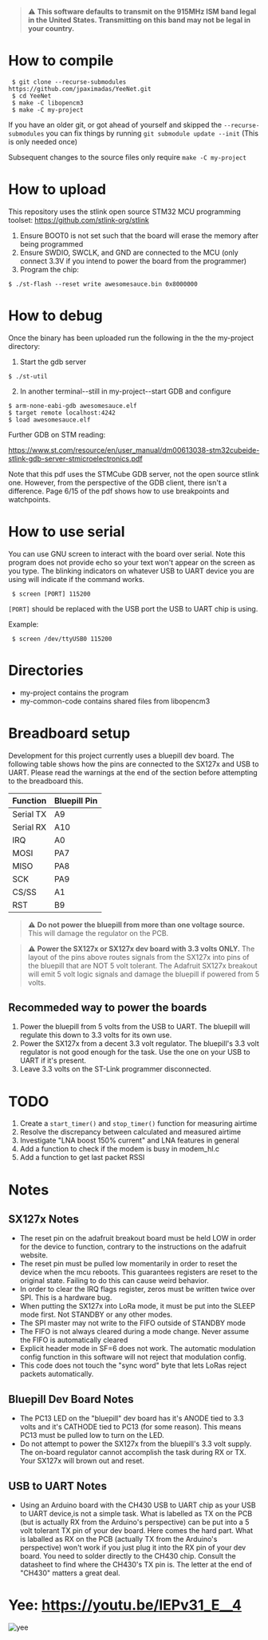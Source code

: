 > :warning: **This software defaults to transmit on the 915MHz ISM band legal in the United States. Transmitting on this band may not be legal in your country.**

# How to compile

```
 $ git clone --recurse-submodules https://github.com/jpaximadas/YeeNet.git
 $ cd YeeNet
 $ make -C libopencm3
 $ make -C my-project
```

If you have an older git, or got ahead of yourself and skipped the ```--recurse-submodules```
you can fix things by running ```git submodule update --init``` (This is only needed once)

Subsequent changes to the source files only require ```make -C my-project```

# How to upload
This repository uses the stlink open source STM32 MCU programming toolset:
https://github.com/stlink-org/stlink

 1. Ensure BOOT0 is not set such that the board will erase the memory after being programmed
 2. Ensure SWDIO, SWCLK, and GND are connected to the MCU (only connect 3.3V if you intend to power the board from the programmer)
 3. Program the chip:
  ```
  $ ./st-flash --reset write awesomesauce.bin 0x8000000
  ```

 # How to debug
Once the binary has been uploaded run the following in the the my-project directory:
 1. Start the gdb server 
 ```
 $ ./st-util
 ```
 2. In another terminal--still in my-project--start GDB and configure
 ```
 $ arm-none-eabi-gdb awesomesauce.elf
 $ target remote localhost:4242
 $ load awesomesauce.elf
```
Further GDB on STM reading:

https://www.st.com/resource/en/user_manual/dm00613038-stm32cubeide-stlink-gdb-server-stmicroelectronics.pdf

Note that this pdf uses the STMCube GDB server, not the open source stlink one. However, from the perspective of the GDB client, there isn't a difference.
Page 6/15 of the pdf shows how to use breakpoints and watchpoints.

 # How to use serial
You can use GNU screen to interact with the board over serial.
Note this program does not provide echo so your text won't appear on the screen as you type. The blinking indicators on whatever USB to UART device you are using will indicate if the command works.
```
 $ screen [PORT] 115200
```
```[PORT]``` should be replaced with the USB port the USB to UART chip is using.

Example:

```
 $ screen /dev/ttyUSB0 115200
```

# Directories
* my-project contains the program
* my-common-code contains shared files from libopencm3

# Breadboard setup

Development for this project currently uses a bluepill dev board. The following table shows how the pins are connected to the SX127x and USB to UART. Please read the warnings at the end of the section before attempting to the breadboard this.

| Function | Bluepill Pin |
|---|---|
| Serial TX | A9 |
| Serial RX | A10 |
| IRQ | A0 |
| MOSI | PA7 |
| MISO | PA8 |
| SCK | PA9 |
| CS/SS | A1 |
| RST | B9 |

> :warning: **Do not power the bluepill from more than one voltage source.** This will damage the regulator on the PCB.

> :warning: **Power the SX127x or SX127x dev board with 3.3 volts ONLY.** The layout of the pins above routes signals from the SX127x into pins of the bluepill that are NOT 5 volt tolerant. The Adafruit SX127x breakout will emit 5 volt logic signals and damage the bluepill if powered from 5 volts.
## Recommeded way to power the boards
1. Power the bluepill from 5 volts from the USB to UART. The bluepill will regulate this down to 3.3 volts for its own use.
2. Power the SX127x from a decent 3.3 volt regulator. The bluepill's 3.3 volt regulator is not good enough for the task. Use the one on your USB to UART if it's present.
3. Leave 3.3 volts on the ST-Link programmer disconnected.

# TODO
1. Create a ```start_timer()``` and ```stop_timer()``` function for measuring airtime
2. Resolve the discrepancy between calculated and measured airtime
3. Investigate "LNA boost 150% current" and LNA features in general
4. Add a function to check if the modem is busy in modem_hl.c
5. Add a function to get last packet RSSI

# Notes
## SX127x Notes
* The reset pin on the adafruit breakout board must be held LOW in order for the device to function, contrary to the instructions on the adafruit website.
* The reset pin must be pulled low momentarily in order to reset the device when the mcu reboots. This guarantees registers are reset to the original state. Failing to do this can cause weird behavior.
* In order to clear the IRQ flags register, zeros must be written twice over SPI. This is  a hardware bug.
* When putting the SX127x into LoRa mode, it must be put into the SLEEP mode first. Not STANDBY or any other modes.
* The SPI master may not write to the FIFO outside of STANDBY mode
* The FIFO is not always cleared during a mode change. Never assume the FIFO is automatically cleared
* Explicit header mode in SF=6 does not work. The automatic modulation config function in this software will not reject that modulation config.
* This code does not touch the "sync word" byte that lets LoRas reject packets automatically.
## Bluepill Dev Board Notes
* The PC13 LED on the "bluepill" dev board has it's ANODE tied to 3.3 volts and it's CATHODE tied to PC13 (for some reason). This means PC13 must be pulled low to turn on the LED.
* Do not attempt to power the SX127x from the bluepill's 3.3 volt supply. The on-board regulator cannot accomplish the task during RX or TX. Your SX127x will brown out and reset.
## USB to UART Notes
* Using an Arduino board with the CH430 USB to UART chip as your USB to UART device,is not a simple task. What is labelled as TX on the PCB (but is actually RX from the Arduino's perspective) can be put into a 5 volt tolerant TX pin of your dev board. Here comes the hard part. What is laballed as RX on the PCB (actually TX from the Arduino's perspective) won't work if you just plug it into the RX pin of your dev board. You need to solder directly to the CH430 chip. Consult the datasheet to find where the CH430's TX pin is. The letter at the end of "CH430" matters a great deal.

# Yee: https://youtu.be/IEPv31_E__4
![yee](yee.jpg)
